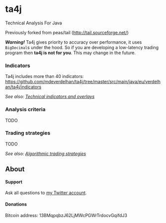 # ta4j

Technical Analysis For Java

Previously forked from peas/tail (http://tail.sourceforge.net/)

***Warning!***
Ta4j gives priority to accuracy over performance, it uses `BigDecimal`s under the hood. So if you are developing a low-latency trading program then **ta4j is not for you**. This may change in the future.



### Indicators

Ta4j includes more than 40 indicators: https://github.com/mdeverdelhan/ta4j/tree/master/src/main/java/eu/verdelhan/ta4j/indicators

*See also: [Technical indicators and overlays](http://stockcharts.com/school/doku.php?id=chart_school:technical_indicators)*

### Analysis criteria

TODO

### Trading strategies

TODO

*See also:  [Algorithmic trading strategies](http://en.wikipedia.org/wiki/Algorithmic_trading#Strategies)*

## About

#### Support

Ask all questions to [my Twitter account](http://www.twitter.com/marcdeverdelhan).

#### Donations

Bitcoin address: 13BMqpqbzJ62LjMWcPGWrTrdocvGqifdJ3 
